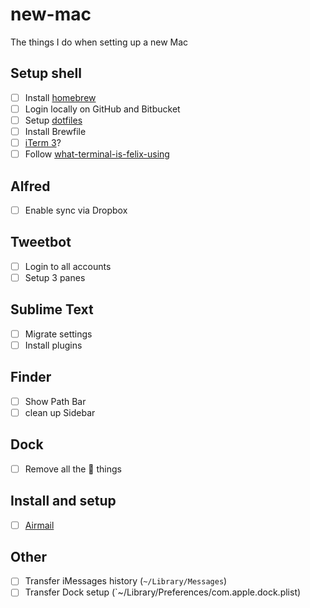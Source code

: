 # new-mac

The things I do when setting up a new Mac

## Setup shell

- [ ] Install [homebrew](https://brew.sh)
- [ ] Login locally on GitHub and Bitbucket
- [ ] Setup [dotfiles](https://github.com/aklowther/dot-files)
- [ ] Install Brewfile
- [ ] [iTerm 3](https://www.iterm2.com/version3.html)?
- [ ] Follow [what-terminal-is-felix-using](https://github.com/KrauseFx/what-terminal-is-felix-using)

## Alfred

- [ ] Enable sync via Dropbox

## Tweetbot

- [ ] Login to all accounts
- [ ] Setup 3 panes

## Sublime Text

- [ ] Migrate settings
- [ ] Install plugins

## Finder

- [ ] Show Path Bar
- [ ] clean up Sidebar

## Dock

- [ ] Remove all the  things

## Install and setup

- [ ] [Airmail](http://airmailapp.com)

## Other
- [ ] Transfer iMessages history (`~/Library/Messages`)
- [ ] Transfer Dock setup (`~/Library/Preferences/com.apple.dock.plist)
